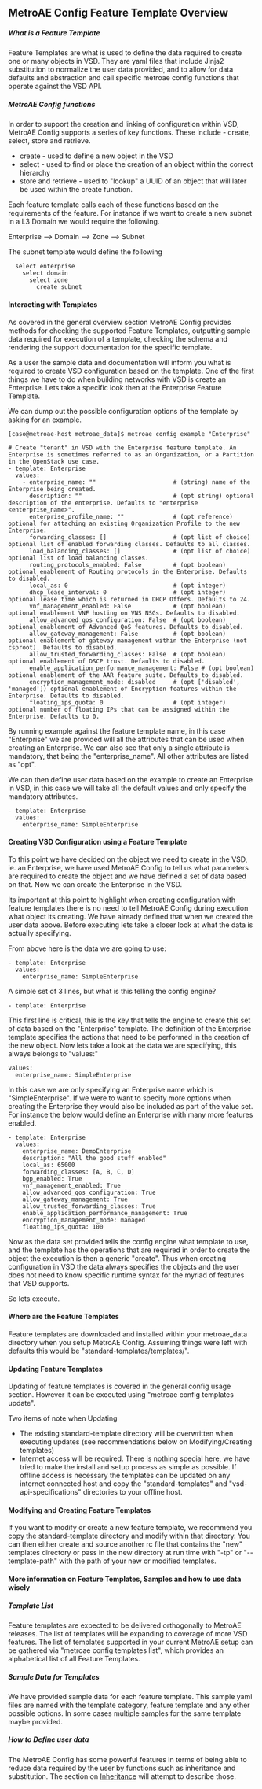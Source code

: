 ## MetroAE Config Feature Template Overview



##### What is a Feature Template

Feature Templates are what is used to define the data required to create one or many objects in VSD. They are yaml files that include Jinja2 substitution to normalize the user data provided, and to allow for data defaults and abstraction and call specific metroae config functions that operate against the VSD API.

##### MetroAE Config functions

In order to support the creation and linking of configuration within VSD, MetroAE Config supports a series of key functions. These include - create, select, store and retrieve.

* create - used to define a new object in the VSD
* select - used to find or place the creation of an object within the correct hierarchy
* store and retrieve - used to "lookup" a UUID of an object that will later be used within the create function.

Each feature template calls each of these functions based on the requirements of the feature. For instance if we want to create a new subnet in a L3 Domain we would require the following.  

Enterprise --> Domain --> Zone --> Subnet

The subnet template would define the following

```
  select enterprise  
    select domain   
      select zone  
        create subnet
```

#### Interacting with Templates

As covered in the general overview section MetroAE Config provides methods for checking the supported Feature Templates, outputting sample data required for execution of a template, checking the schema and rendering the support documentation for the specific template.

As a user the sample data and documentation will inform you what is required to create VSD configuration based on the template. One of the first things we have to do when building networks with VSD is create an Enterprise. Lets take a specific look then at the Enterprise Feature Template.

We can dump out the possible configuration options of the template by asking for an example.

```
[caso@metroae-host metroae_data]$ metroae config example "Enterprise"

# Create "tenant" in VSD with the Enterprise feature template. An Enterprise is sometimes referred to as an Organization, or a Partition in the OpenStack use case.
- template: Enterprise
  values:
    - enterprise_name: ""                      # (string) name of the Enterprise being created.
      description: ""                          # (opt string) optional description of the enterprise. Defaults to "enterprise <enterprise_name>".
      enterprise_profile_name: ""              # (opt reference) optional for attaching an existing Organization Profile to the new Enterprise.
      forwarding_classes: []                   # (opt list of choice) optional list of enabled forwarding classes. Defaults to all classes.
      load_balancing_classes: []               # (opt list of choice) optional list of load balancing classes.
      routing_protocols_enabled: False         # (opt boolean) optional enablement of Routing protocols in the Enterprise. Defaults to disabled.
      local_as: 0                              # (opt integer)
      dhcp_lease_interval: 0                   # (opt integer) optional lease time which is returned in DHCP Offers. Defaults to 24.
      vnf_management_enabled: False            # (opt boolean) optional enablement VNF hosting on VNS NSGs. Defaults to disabled.
      allow_advanced_qos_configuration: False  # (opt boolean) optional enablement of Advanced QoS features. Defaults to disabled.
      allow_gateway_management: False          # (opt boolean) optional enablement of gateway management within the Enterprise (not csproot). Defaults to disabled.
      allow_trusted_forwarding_classes: False  # (opt boolean) optional enablement of DSCP trust. Defaults to disabled.
      enable_application_performance_management: False # (opt boolean) optional enablement of the AAR feature suite. Defaults to disabled.
      encryption_management_mode: disabled     # (opt ['disabled', 'managed']) optional enablement of Encryption features within the Enterprise. Defaults to disabled.
      floating_ips_quota: 0                    # (opt integer) optional number of floating IPs that can be assigned within the Enterprise. Defaults to 0.
```

By running example against the feature template name, in this case "Enterprise" we are provided will all the attributes that can be used when creating an Enterprise. We can also see that only a single attribute is mandatory, that being the "enterprise_name". All other attributes are listed as "opt".

We can then define user data based on the example to create an Enterprise in VSD, in this case we will take all the default values and only specify the mandatory attributes.

```
- template: Enterprise
  values:
    enterprise_name: SimpleEnterprise
```

#### Creating VSD Configuration using a Feature Template

To this point we have decided on the object we need to create in the VSD, ie. an Enterprise, we have used MetroAE Config to tell us what parameters are required to create the object and we have defined a set of data based on that. Now we can create the Enterprise in the VSD.

Its important at this point to highlight when creating configuration with feature templates there is no need to tell MetroAE Config during execution what object its creating. We have already defined that when we created the user data above. Before executing lets take a closer look at what the data is actually specifying.

From above here is the data we are going to use:

```
- template: Enterprise
  values:
    enterprise_name: SimpleEnterprise
```

A simple set of 3 lines, but what is this telling the config engine?

```
- template: Enterprise
```

This first line is critical, this is the key that tells the engine to create this set of data based on the "Enterprise" template. The definition of the Enterprise template specifies the actions that need to be performed in the creation of the new object. Now lets take a look at the data we are specifying, this always belongs to "values:"

```
values:
  enterprise_name: SimpleEnterprise
```

In this case we are only specifying an Enterprise name which is "SimpleEnterprise". If we were to want to specify more options when creating the Enterprise they would also be included as part of the value set. For instance the below would define an Enterprise with many more features enabled.

```
- template: Enterprise
  values:
    enterprise_name: DemoEnterprise
    description: "All the good stuff enabled"
    local_as: 65000
    forwarding_classes: [A, B, C, D]
    bgp_enabled: True
    vnf_management_enabled: True
    allow_advanced_qos_configuration: True
    allow_gateway_management: True
    allow_trusted_forwarding_classes: True
    enable_application_performance_management: True
    encryption_management_mode: managed
    floating_ips_quota: 100
```

Now as the data set provided tells the config engine what template to use, and the template has the operations that are required in order to create the object the execution is then a generic "create". Thus when creating configuration in VSD the data always specifies the objects and the user does not need to know specific runtime syntax for the myriad of features that VSD supports.

So lets execute.


#### Where are the Feature Templates

Feature templates are downloaded and installed within your metroae_data directory when you setup MetroAE Config. Assuming things were left with defaults this would be "standard-templates/templates/".



#### Updating Feature Templates

Updating of feature templates is covered in the general config usage section. However it can be executed using "metroae config templates update".

Two items of note when Updating
- The existing standard-template directory will be overwritten when executing updates (see recommendations below on Modifying/Creating templates)
- Internet access will be required. There is nothing special here, we have tried to make the install and setup process as simple as possible. If offline access is necessary the templates can be updated on any  internet connected host and copy the "standard-templates" and "vsd-api-specifications" directories to your offline host.


#### Modifying and Creating Feature Templates

If you want to modify or create a new feature template, we recommend you copy the standard-template directory and modify within that directory. You can then either create and source another rc file that contains the "new" templates directory or pass in the new directory at run time with "-tp" or "--template-path" with the path of your new or modified templates.


#### More information on Feature Templates, Samples and how to use data wisely

##### Template List

Feature templates are expected to be delivered orthogonally to MetroAE releases. The list of templates will be expanding to coverage of more VSD features. The list of templates supported in your current MetroAE setup can be gathered via "metroae config templates list", which provides an alphabetical list of all Feature Templates.

##### Sample Data for Templates

We have provided sample data for each feature template. This sample yaml files are named with the template  category, feature template and any other possible options. In some cases multiple samples for the same template maybe provided.

##### How to Define user data

The MetroAE Config has some powerful features in terms of being able to reduce data required by the user by functions such as inheritance and substitution. The section on [Inheritance](CONFIG_INHERITANCE.md) will attempt to describe those.
